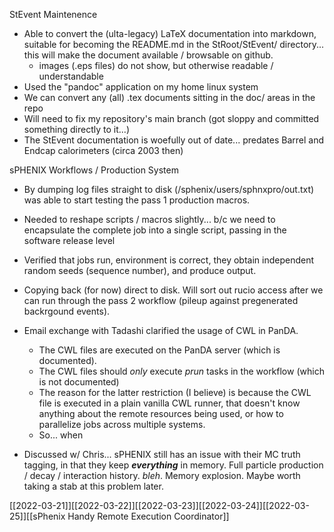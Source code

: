 StEvent Maintenence
- Able to convert the (ulta-legacy) LaTeX documentation into markdown, suitable for becoming the README.md in the StRoot/StEvent/ directory... this will make the document available / browsable on github.  
	- images (.eps files) do not show, but otherwise readable / understandable
- Used the "pandoc" application on my home linux system
- We can convert any (all) .tex documents sitting in the doc/ areas in the repo
- Will need to fix my repository's main branch (got sloppy and committed something directly to it...)
- The StEvent documentation is woefully out of date... predates Barrel and Endcap calorimeters (circa 2003 then)

sPHENIX Workflows / Production System

- By dumping log files straight to disk (/sphenix/users/sphnxpro/out.txt) was able to start testing the pass 1 production macros.
- Needed to reshape scripts / macros slightly... b/c we need to encapsulate the complete job into a single script, passing in the software release level
- Verified that jobs run, environment is correct, they obtain independent random seeds (sequence number), and produce output.
- Copying back (for now) direct to disk.  Will sort out rucio access after we can run through the pass 2 workflow (pileup against pregenerated backrgound events).

- Email exchange with Tadashi clarified the usage of CWL in PanDA.  
	- The CWL files are executed on the PanDA server  (which is documented).   
	- The CWL files should *only* execute *prun* tasks in the workflow (which is not documented)
	- The reason for the latter restriction (I believe) is because the CWL file is executed in a plain vanilla CWL runner, that doesn't know anything about the remote resources being used, or how to parallelize jobs across multiple systems.  
	- So... when 

- Discussed w/ Chris... sPHENIX still has an issue with their MC truth tagging, in that they keep ***everything*** in memory.  Full particle production / decay / interaction history.  *bleh*.   Memory explosion.  Maybe worth taking a stab at this problem later.


		

[[2022-03-21]][[2022-03-22]][[2022-03-23]][[2022-03-24]][[2022-03-25]][[sPhenix Handy Remote Execution Coordinator]]
